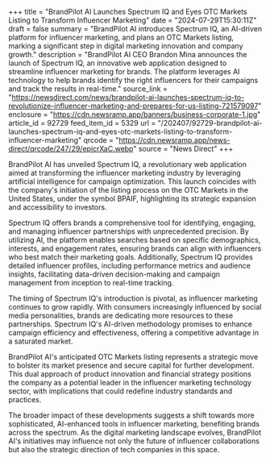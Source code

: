 +++
title = "BrandPilot AI Launches Spectrum IQ and Eyes OTC Markets Listing to Transform Influencer Marketing"
date = "2024-07-29T15:30:11Z"
draft = false
summary = "BrandPilot AI introduces Spectrum IQ, an AI-driven platform for influencer marketing, and plans an OTC Markets listing, marking a significant step in digital marketing innovation and company growth."
description = "BrandPilot AI CEO Brandon Mina announces the launch of Spectrum IQ, an innovative web application designed to streamline influencer marketing for brands. The platform leverages AI technology to help brands identify the right influencers for their campaigns and track the results in real-time."
source_link = "https://newsdirect.com/news/brandpilot-ai-launches-spectrum-iq-to-revolutionize-influencer-marketing-and-prepares-for-us-listing-721579097"
enclosure = "https://cdn.newsramp.app/banners/business-corporate-1.jpg"
article_id = 92729
feed_item_id = 5329
url = "/202407/92729-brandpilot-ai-launches-spectrum-iq-and-eyes-otc-markets-listing-to-transform-influencer-marketing"
qrcode = "https://cdn.newsramp.app/news-direct/qrcode/247/29/epicrXaC.webp"
source = "News Direct"
+++

<p>BrandPilot AI has unveiled Spectrum IQ, a revolutionary web application aimed at transforming the influencer marketing industry by leveraging artificial intelligence for campaign optimization. This launch coincides with the company's initiation of the listing process on the OTC Markets in the United States, under the symbol BPAIF, highlighting its strategic expansion and accessibility to investors.</p><p>Spectrum IQ offers brands a comprehensive tool for identifying, engaging, and managing influencer partnerships with unprecedented precision. By utilizing AI, the platform enables searches based on specific demographics, interests, and engagement rates, ensuring brands can align with influencers who best match their marketing goals. Additionally, Spectrum IQ provides detailed influencer profiles, including performance metrics and audience insights, facilitating data-driven decision-making and campaign management from inception to real-time tracking.</p><p>The timing of Spectrum IQ's introduction is pivotal, as influencer marketing continues to grow rapidly. With consumers increasingly influenced by social media personalities, brands are dedicating more resources to these partnerships. Spectrum IQ's AI-driven methodology promises to enhance campaign efficiency and effectiveness, offering a competitive advantage in a saturated market.</p><p>BrandPilot AI's anticipated OTC Markets listing represents a strategic move to bolster its market presence and secure capital for further development. This dual approach of product innovation and financial strategy positions the company as a potential leader in the influencer marketing technology sector, with implications that could redefine industry standards and practices.</p><p>The broader impact of these developments suggests a shift towards more sophisticated, AI-enhanced tools in influencer marketing, benefiting brands across the spectrum. As the digital marketing landscape evolves, BrandPilot AI's initiatives may influence not only the future of influencer collaborations but also the strategic direction of tech companies in this space.</p>